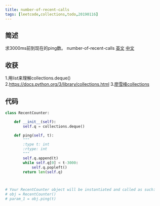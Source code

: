 ```yaml
---
title: number-of-recent-calls
tags: [leetcode,collections,todo,20190116]
---
```

## 简述
求3000ms前到现在的ping数。
number-of-recent-calls [英文](https://leetcode.com/problems/number-of-recent-calls/) [中文](https://leetcode-cn.com/problems/number-of-recent-calls/)
## 收获
1.用list来理解collections.deque()
2.https://docs.python.org/3/library/collections.html
3.[廖雪峰collections](https://www.liaoxuefeng.com/wiki/001374738125095c955c1e6d8bb493182103fac9270762a000/001411031239400f7181f65f33a4623bc42276a605debf6000)
<!-- more -->

## 代码
```py
class RecentCounter:

    def __init__(self):
        self.q = collections.deque()

    def ping(self, t):
        """
        :type t: int
        :rtype: int
        """
        self.q.append(t)
        while self.q[0] < t-3000:
            self.q.popleft()
        return len(self.q)
        


# Your RecentCounter object will be instantiated and called as such:
# obj = RecentCounter()
# param_1 = obj.ping(t)

```

